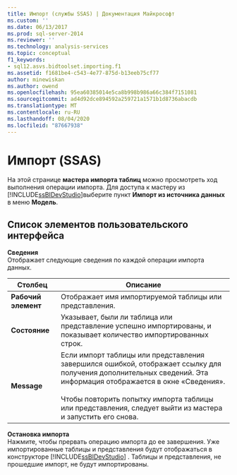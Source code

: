 ```yaml
---
title: Импорт (службы SSAS) | Документация Майкрософт
ms.custom: ''
ms.date: 06/13/2017
ms.prod: sql-server-2014
ms.reviewer: ''
ms.technology: analysis-services
ms.topic: conceptual
f1_keywords:
- sql12.asvs.bidtoolset.importing.f1
ms.assetid: f1681be4-c543-4e77-875d-b13eeb75cf77
author: minewiskan
ms.author: owend
ms.openlocfilehash: 95ea60385014e5ca8b998b986a66c384f7151081
ms.sourcegitcommit: ad4d92dce894592a259721a1571b1d8736abacdb
ms.translationtype: MT
ms.contentlocale: ru-RU
ms.lasthandoff: 08/04/2020
ms.locfileid: "87667938"
---
```

# <a name="importing-ssas"></a>Импорт (SSAS)
  На этой странице **мастера импорта таблиц** можно просмотреть ход выполнения операции импорта. Для доступа к мастеру из [!INCLUDE[ssBIDevStudio](../includes/ssbidevstudio-md.md)]выберите пункт **Импорт из источника данных** в меню **Модель**.  
  
## <a name="ui-element-list"></a>Список элементов пользовательского интерфейса  
 **Сведения**  
 Отображает следующие сведения по каждой операции импорта данных.  
  
|Столбец|Описание|  
|------------|-----------------|  
|**Рабочий элемент**|Отображает имя импортируемой таблицы или представления.|  
|**Состояние**|Указывает, были ли таблица или представление успешно импортированы, и показывает количество импортированных строк.|  
|**Message**|Если импорт таблицы или представления завершился ошибкой, отображает ссылку для получения дополнительных сведений. Эта информация отображается в окне «Сведения».<br /><br /> Чтобы повторить попытку импорта таблицы или представления, следует выйти из мастера и запустить его снова.|  
  
 **Остановка импорта**  
 Нажмите, чтобы прервать операцию импорта до ее завершения. Уже импортированные таблицы и представления будут отображаться в конструкторе [!INCLUDE[ssBIDevStudio](../includes/ssbidevstudio-md.md)] . Таблицы и представления, не прошедшие импорт, не будут импортированы.  
  
  
